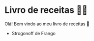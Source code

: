 # Livro de receitas :man_cook:

Olá! Bem vindo ao meu livro de receitas :call_me_hand:

- Strogonoff de Frango

